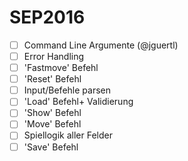 # SEP2016

- [ ] Command Line Argumente (@jguertl)
- [ ] Error Handling
- [ ] 'Fastmove' Befehl
- [ ] 'Reset' Befehl
- [ ] Input/Befehle parsen
- [ ] 'Load' Befehl+ Validierung
- [ ] 'Show' Befehl
- [ ] 'Move' Befehl
- [ ] Spiellogik aller Felder
- [ ] 'Save' Befehl

